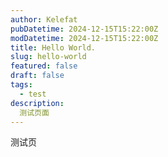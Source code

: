 ```yaml
---
author: Kelefat
pubDatetime: 2024-12-15T15:22:00Z
modDatetime: 2024-12-15T15:22:00Z
title: Hello World.
slug: hello-world
featured: false
draft: false
tags:
  - test
description:
  测试页面
---
```


测试页
